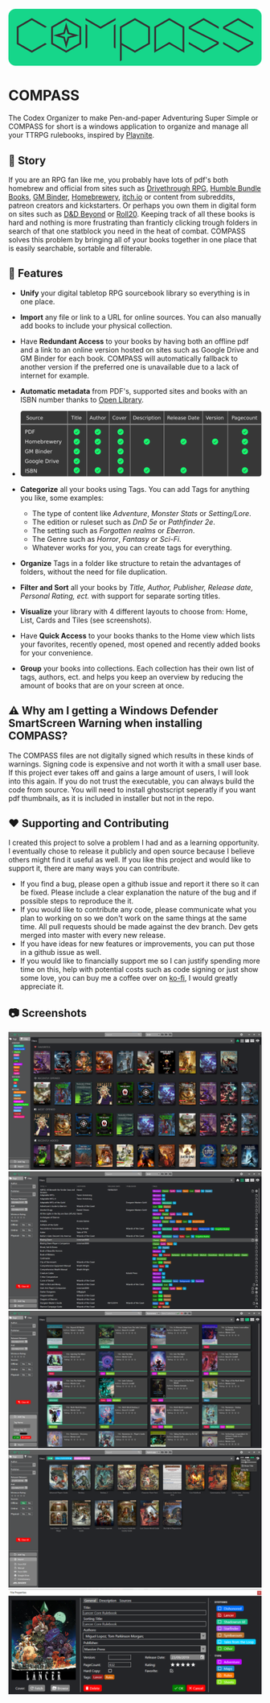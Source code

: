 ![COMPASS Banner](Docs/CompassWideLogo.png)

# COMPASS
The Codex Organizer to make Pen-and-paper Adventuring Super Simple or COMPASS for short is a windows application to organize and manage all your TTRPG rulebooks, inspired by [Playnite](https://github.com/JosefNemec/Playnite). 

## :scroll: Story

If you are an RPG fan like me, you probably have lots of pdf's both homebrew and official from sites such as [Drivethrough RPG](https://www.drivethrurpg.com/), [Humble Bundle Books](https://www.humblebundle.com/books),  [GM Binder](https://www.gmbinder.com/), [Homebrewery](https://homebrewery.naturalcrit.com/), [itch.io](https://itch.io/books/genre-rpg) or content from subreddits, patreon creators and kickstarters. Or perhaps you own them in digital form on sites such as [D&D Beyond](https://www.dndbeyond.com/sources#Sourcebooks) or [Roll20](https://roll20.net/compendium/dnd5e/BookIndex).  Keeping track of all these books is hard and nothing is more frustrating than franticly clicking trough folders in search of that one statblock you need in the heat of combat. COMPASS solves this problem by bringing all of your books together in one place that is easily searchable, sortable and filterable. 

## :toolbox: Features

- **Unify** your digital tabletop RPG sourcebook library so everything is in one place.
- **Import** any file or link to a URL for online sources. You can also manually add books to include your physical collection.
- Have **Redundant Access** to your books by having both an offline pdf and a link to an online version hosted on sites such as Google Drive and GM Binder for each book. COMPASS will automatically fallback to another version if the preferred one is unavailable due to a lack of internet for example.
- **Automatic metadata** from PDF's, supported sites and books with an ISBN number thanks to [Open Library](https://openlibrary.org/). 
  
- <img src="Docs/Metadata_support.png" alt="Supported sources table" width="600"/>

- **Categorize** all your books using Tags. You can add Tags for anything you like, some examples:
  - The type of content like *Adventure*, *Monster Stats* or *Setting/Lore*.
  - The edition or ruleset such as *DnD 5e* or *Pathfinder 2e*.
  - The setting such as *Forgotten realms* or *Eberron*.
  - The Genre such as *Horror*, *Fantasy* or *Sci-Fi*.
  - Whatever works for you, you can create tags for everything.
- **Organize** Tags in a folder like structure to retain the advantages of folders, without the need for file duplication.
- **Filter and Sort** all your books by *Title, Author, Publisher, Release date, Personal Rating, ect.* with support for separate sorting titles.
- **Visualize** your library with 4 different layouts to choose from: Home, List, Cards and Tiles (see screenshots).
- Have **Quick Access** to your books thanks to the Home view which lists your favorites, recently opened, most opened and recently added books for your convenience.
- **Group** your books into collections. Each collection has their own list of tags, authors, ect. and helps you keep an overview by reducing the amount of books that are on your screen at once.

## :warning: Why am I getting a Windows Defender SmartScreen Warning when installing COMPASS?

The COMPASS files are not digitally signed which results in these kinds of warnings. Signing code is expensive and not worth it with a small user base. If this project ever takes off and gains a large amount of users, I will look into this again. If you do not trust the executable, you can always build the code from source. You will need to install ghostscript seperatly if you want pdf thumbnails, as it is included in installer but not in the repo. 

## :heart: Supporting and Contributing

I created this project to solve a problem I had and as a learning opportunity. I eventually chose to release it publicly and open source because I believe others might find it useful as well. If you like this project and would like to support it, there are many ways you can contribute.

- If you find a bug, please open a github issue and report it there so it can be fixed. Please include a clear explanation the nature of the bug and if possible steps to reproduce the it.
- If you would like to contribute any code, please communicate what you plan to working on so we don't work on the same things at the same time. All pull requests should be made against the dev branch. Dev gets merged into master with every new release.
- If you have ideas for new features or improvements, you can put those in a github issue as well.
- If you would like to financially support me so I can justify spending more time on this, help with potential costs such as code signing or just show some love, you can buy me a coffee over on [ko-fi](https://ko-fi.com/pauldesmul), I would greatly appreciate it.

## :camera: Screenshots

![Home Layout](Docs/Screenshots/Home_Layout.png)
![List Layout](Docs/Screenshots/List_Layout.png)
![Card Layout](Docs/Screenshots/Card_Layout.png)
![Tile Layout](Docs/Screenshots/Tile_Layout.png)
![Codex Properties](Docs/Screenshots/Codex_Properties.png)
